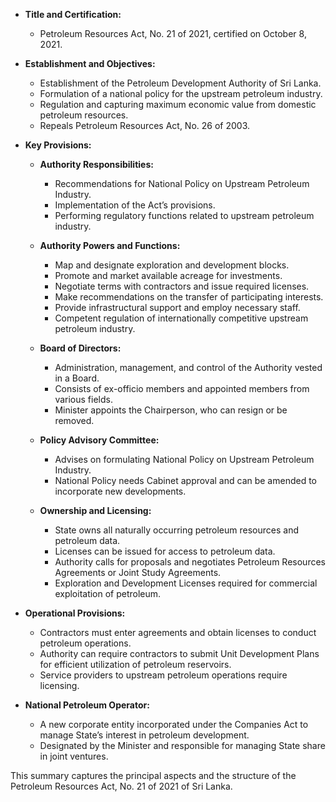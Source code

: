 - **Title and Certification:**
  - Petroleum Resources Act, No. 21 of 2021, certified on October 8, 2021.

- **Establishment and Objectives:**
  - Establishment of the Petroleum Development Authority of Sri Lanka.
  - Formulation of a national policy for the upstream petroleum industry.
  - Regulation and capturing maximum economic value from domestic petroleum resources.
  - Repeals Petroleum Resources Act, No. 26 of 2003.

- **Key Provisions:**
  - **Authority Responsibilities:**
    - Recommendations for National Policy on Upstream Petroleum Industry.
    - Implementation of the Act’s provisions.
    - Performing regulatory functions related to upstream petroleum industry.

  - **Authority Powers and Functions:**
    - Map and designate exploration and development blocks.
    - Promote and market available acreage for investments.
    - Negotiate terms with contractors and issue required licenses.
    - Make recommendations on the transfer of participating interests.
    - Provide infrastructural support and employ necessary staff.
    - Competent regulation of internationally competitive upstream petroleum industry.

  - **Board of Directors:**
    - Administration, management, and control of the Authority vested in a Board.
    - Consists of ex-officio members and appointed members from various fields.
    - Minister appoints the Chairperson, who can resign or be removed.

  - **Policy Advisory Committee:**
    - Advises on formulating National Policy on Upstream Petroleum Industry.
    - National Policy needs Cabinet approval and can be amended to incorporate new developments.

  - **Ownership and Licensing:**
    - State owns all naturally occurring petroleum resources and petroleum data.
    - Licenses can be issued for access to petroleum data.
    - Authority calls for proposals and negotiates Petroleum Resources Agreements or Joint Study Agreements.
    - Exploration and Development Licenses required for commercial exploitation of petroleum.

- **Operational Provisions:**
  - Contractors must enter agreements and obtain licenses to conduct petroleum operations.
  - Authority can require contractors to submit Unit Development Plans for efficient utilization of petroleum reservoirs.
  - Service providers to upstream petroleum operations require licensing.

- **National Petroleum Operator:**
  - A new corporate entity incorporated under the Companies Act to manage State’s interest in petroleum development.
  - Designated by the Minister and responsible for managing State share in joint ventures.

This summary captures the principal aspects and the structure of the Petroleum Resources Act, No. 21 of 2021 of Sri Lanka.